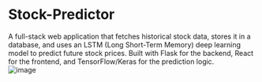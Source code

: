 # Stock-Predictor
A full-stack web application that fetches historical stock data, stores it in a database, and uses an LSTM (Long Short-Term Memory) deep learning model to predict future stock prices. Built with Flask for the backend, React for the frontend, and TensorFlow/Keras for the prediction logic.
<br />
![image](https://github.com/user-attachments/assets/d9e7f17f-2b29-46b5-a6fc-8b5bc7b61101)
